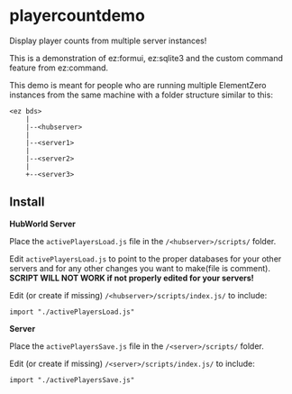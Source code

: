 # playercountdemo
Display player counts from multiple server instances!

This is a demonstration of ez:formui, ez:sqlite3 and the custom command feature from ez:command. 

This demo is meant for people who are running multiple ElementZero instances from the same machine with a folder structure similar to this:

    <ez bds>
        |
        |--<hubserver>
        |
        |--<server1>
        |
        |--<server2>
        |
        +--<server3>
## Install
**HubWorld Server** 

Place the `activePlayersLoad.js` file in the `/<hubserver>/scripts/` folder.

Edit `activePlayersLoad.js` to point to the proper databases for your other servers and for any other changes you want to make(file is comment). **SCRIPT WILL NOT WORK if not properly edited for your servers!**

Edit (or create if missing) `/<hubserver>/scripts/index.js/` to include:
```
import "./activePlayersLoad.js"
```

**Server**

Place the `activePlayersSave.js` file in the `/<server>/scripts/` folder.

Edit (or create if missing) `/<server>/scripts/index.js/` to include:
```
import "./activePlayersSave.js"
```

